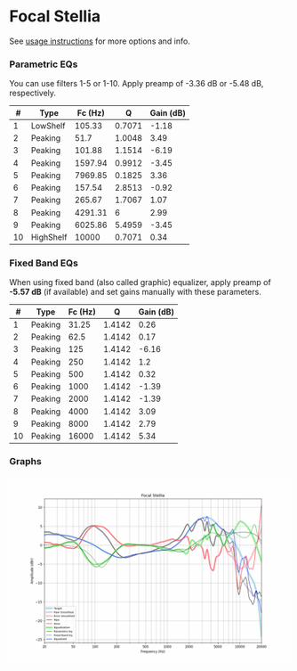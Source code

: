 # Focal Stellia
See [usage instructions](https://github.com/jaakkopasanen/AutoEq#usage) for more options and info.

### Parametric EQs
You can use filters 1-5 or 1-10. Apply preamp of -3.36 dB or -5.48 dB, respectively.

|   # | Type      |   Fc (Hz) |      Q |   Gain (dB) |
|-----|-----------|-----------|--------|-------------|
|   1 | LowShelf  |    105.33 | 0.7071 |       -1.18 |
|   2 | Peaking   |     51.7  | 1.0048 |        3.49 |
|   3 | Peaking   |    101.88 | 1.1514 |       -6.19 |
|   4 | Peaking   |   1597.94 | 0.9912 |       -3.45 |
|   5 | Peaking   |   7969.85 | 0.1825 |        3.36 |
|   6 | Peaking   |    157.54 | 2.8513 |       -0.92 |
|   7 | Peaking   |    265.67 | 1.7067 |        1.07 |
|   8 | Peaking   |   4291.31 | 6      |        2.99 |
|   9 | Peaking   |   6025.86 | 5.4959 |       -3.45 |
|  10 | HighShelf |  10000    | 0.7071 |        0.34 |

### Fixed Band EQs
When using fixed band (also called graphic) equalizer, apply preamp of **-5.57 dB** (if available) and set gains manually with these parameters.

|   # | Type    |   Fc (Hz) |      Q |   Gain (dB) |
|-----|---------|-----------|--------|-------------|
|   1 | Peaking |     31.25 | 1.4142 |        0.26 |
|   2 | Peaking |     62.5  | 1.4142 |        0.17 |
|   3 | Peaking |    125    | 1.4142 |       -6.16 |
|   4 | Peaking |    250    | 1.4142 |        1.2  |
|   5 | Peaking |    500    | 1.4142 |        0.32 |
|   6 | Peaking |   1000    | 1.4142 |       -1.39 |
|   7 | Peaking |   2000    | 1.4142 |       -1.39 |
|   8 | Peaking |   4000    | 1.4142 |        3.09 |
|   9 | Peaking |   8000    | 1.4142 |        2.79 |
|  10 | Peaking |  16000    | 1.4142 |        5.34 |

### Graphs
![](./Focal%20Stellia.png)
